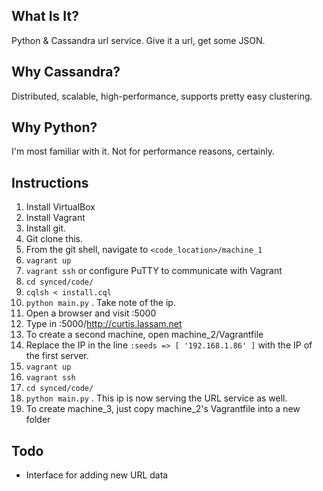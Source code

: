 
What Is It?
-----------
Python & Cassandra url service. Give it a url, get some JSON. 

Why Cassandra? 
--------------
Distributed, scalable, high-performance, supports pretty easy clustering.

Why Python?
-----------
I'm most familiar with it. Not for performance reasons, certainly. 

Instructions
------------

1. Install VirtualBox
2. Install Vagrant
3. Install git. 
4. Git clone this. 
5. From the git shell, navigate to `<code_location>/machine_1` 
6. `vagrant up`
7. `vagrant ssh` or configure PuTTY to communicate with Vagrant
8. `cd synced/code/`
9. `cqlsh < install.cql`
11. `python main.py` . Take note of the ip.
12. Open a browser and visit <ip>:5000
13. Type in <ip>:5000/http://curtis.lassam.net 
14. To create a second machine, open machine_2/Vagrantfile
15. Replace the IP in the line `:seeds => [ '192.168.1.86' ]` 
    with the IP of the first server.  
16. `vagrant up`
17. `vagrant ssh`
18. `cd synced/code/`
19. `python main.py` . This ip is now serving the URL service as well. 
20. To create machine_3, just copy machine_2's Vagrantfile into a new folder


Todo
----

* Interface for adding new URL data 
